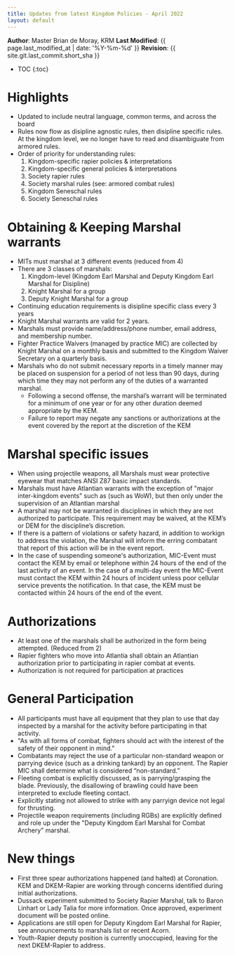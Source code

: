 ```yaml
--- 
title: Updates from latest Kingdom Policies - April 2022
layout: default 
--- 
```


**Author**: Master Brian de Moray, KRM 
**Last Modified**: {{ page.last_modified_at | date: '%Y-%m-%d' }}
**Revision**: {{ site.git.last_commit.short_sha }}
 
* TOC 
{:toc} 

# Highlights
* Updated to include neutral language, common terms, and  across the board
* Rules now flow as disipline agnostic rules, then disipline specific rules.  At the kingdom level, we no longer have to read and disambiguate from armored rules.
* Order of priority for understanding rules: 
    1. Kingdom-specific rapier policies & interpretations
    2. Kingdom-specific general policies & interpretations
    3. Society rapier rules
    4. Society marshal rules (see: armored combat rules)
    5. Kingdom Seneschal rules
    6. Society Seneschal rules

# Obtaining & Keeping Marshal warrants
* MITs must marshal at 3 different events (reduced from 4)
* There are 3 classes of marshals:
    1. Kingdom-level (Kingdom Earl Marshal and Deputy Kingdom Earl Marshal for Disipline)
    2. Knight Marshal for a group
    3. Deputy Knight Marshal for a group
* Continuing education requirements is disipline specific class every 3 years
* Knight Marshal warrants are valid for 2 years.
* Marshals must provide name/address/phone number, email address, and membership number.
* Fighter Practice Waivers (managed by practice MIC) are collected by Knight Marshal on a monthly basis and submitted to the Kingdom Waiver Secretary on a quarterly basis.
* Marshals who do not submit necessary reports in a timely manner may be placed on suspension for a period of not less than 90 days, during which time they may not perform any of the duties of a warranted marshal.  
    * Following a second offense, the marshal’s warrant will be terminated for a minimum of one year or for any other duration deemed appropriate by the KEM.
    * Failure to report may negate any sanctions or authorizations at the event covered by the report at the discretion of the KEM

# Marshal specific issues
* When using projectile weapons, all Marshals must wear protective eyewear that matches ANSI Z87 basic impact standards.
* Marshals must have Atlantian warrants with the exception of "major inter-kingdom events" such as (such as WoW), but then only under the supervision of an Atlantian marshal
* A marshal may not be warranted in disciplines in which they are not authorized to participate. This requirement may be waived, at the KEM’s or DEM for the discipline’s discretion.
* If there is a pattern of violations or safety hazard, in addition to workign to address the violation, the Marshal will inform the erring combatant that report of this action will be in the event report.
* In the case of suspending someone's authorization, MIC-Event must contact the KEM by email or telephone within 24 hours of the end of the last activity of an event. In the case of a multi-day event the MIC-Event must contact the KEM within 24 hours of incident unless poor cellular service prevents the notification. In that case, the KEM must be contacted within 24 hours of the end of the event.

# Authorizations
* At least one of the marshals shall be authorized in the form being attempted.  (Reduced from 2)
* Rapier fighters who move into Atlantia shall obtain an Atlantian authorization prior to participating in rapier combat at events.
* Authorization is not required for participation at practices

# General Participation
* All participants must have all equipment that they plan to use that day inspected by a marshal for the activity before participating in that activity.
* "As with all forms of combat, fighters should act with the interest of the safety of their opponent in mind."
* Combatants may reject the use of a particular non-standard weapon or parrying device (such as a drinking tankard) by an opponent. The Rapier MIC shall determine what is considered “non-standard.”
* Fleeting combat is explicitly discussed, as is parrying/grasping the blade.  Previously, the disallowing of brawling could have been interpreted to exclude fleeting contact.
* Explicitly stating not allowed to strike with any parryign device not legal for thrusting.
* Projectile weapon requirements (including RGBs) are explicitly defined and role up under the "Deputy Kingdom Earl Marshal for Combat Archery" marshal.

# New things
* First three spear authorizations happened (and halted) at Coronation.  KEM and DKEM-Rapier are working through concerns identified during initial authorizations.
* Dussack experiment submitted to Society Rapier Marshal, talk to Baron Linhart or Lady Talia for more information.  Once approved, experiment document will be posted online.
* Applications are still open for Deputy Kingdom Earl Marshal for Rapier, see announcements to marshals list or recent Acorn.
* Youth-Rapier deputy position is currently unoccupied, leaving for the next DKEM-Rapier to address.
